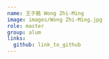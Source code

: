 ```yaml
---
name: 王子銘 Wong Zhi-Ming 
image: images/Wong Zhi-Ming.jpg 
role: master
group: alum
links:
  github: link_to_github 
---
```

